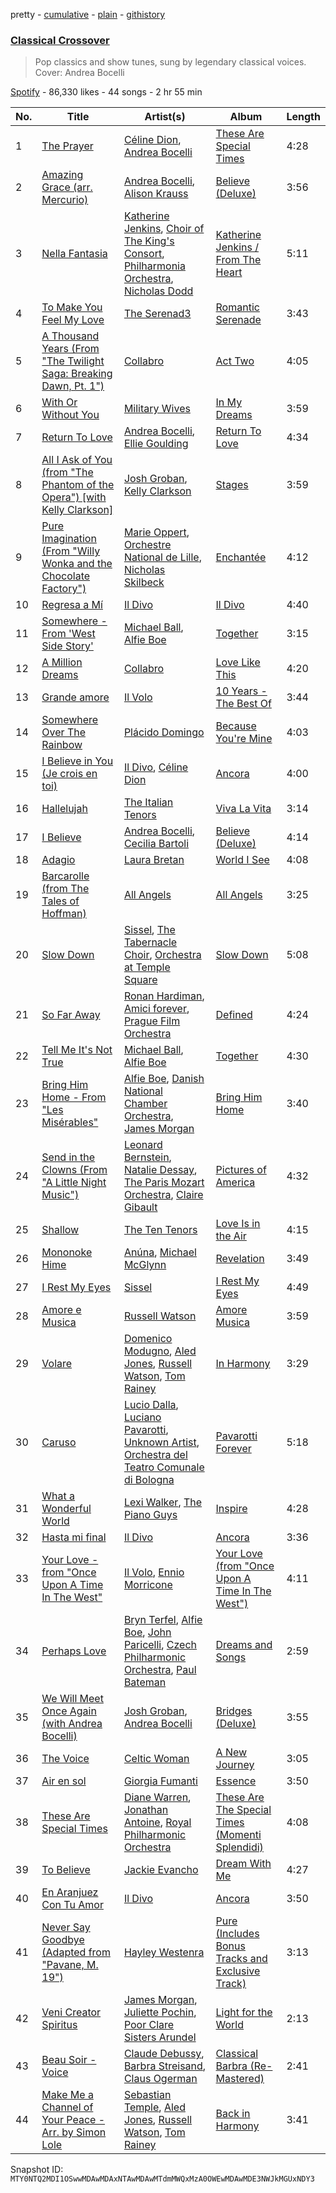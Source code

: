 pretty - [cumulative](/playlists/cumulative/37i9dQZF1DX8dPxJstGRJY.md) - [plain](/playlists/plain/37i9dQZF1DX8dPxJstGRJY) - [githistory](https://github.githistory.xyz/mackorone/spotify-playlist-archive/blob/main/playlists/plain/37i9dQZF1DX8dPxJstGRJY)

### [Classical Crossover](https://open.spotify.com/playlist/37i9dQZF1DX8dPxJstGRJY)

> Pop classics and show tunes, sung by legendary classical voices\. Cover: Andrea Bocelli

[Spotify](https://open.spotify.com/user/spotify) - 86,330 likes - 44 songs - 2 hr 55 min

| No. | Title | Artist(s) | Album | Length |
|---|---|---|---|---|
| 1 | [The Prayer](https://open.spotify.com/track/6PJRw5icjh5FnFd7jNUmbG) | [Céline Dion](https://open.spotify.com/artist/4S9EykWXhStSc15wEx8QFK), [Andrea Bocelli](https://open.spotify.com/artist/3EA9hVIzKfFiQI0Kikz2wo) | [These Are Special Times](https://open.spotify.com/album/0LvrjOn7CrNSs0jVUvrgVy) | 4:28 |
| 2 | [Amazing Grace \(arr\. Mercurio\)](https://open.spotify.com/track/1OWoYQ9tGoufbJGY0YOdAI) | [Andrea Bocelli](https://open.spotify.com/artist/3EA9hVIzKfFiQI0Kikz2wo), [Alison Krauss](https://open.spotify.com/artist/5J6L7N6B4nI1M5cwa29mQG) | [Believe \(Deluxe\)](https://open.spotify.com/album/1YuRC8Fj5XdgpuoA7yBDnr) | 3:56 |
| 3 | [Nella Fantasia](https://open.spotify.com/track/41SH0UAo3nbzN4l0U38Wq3) | [Katherine Jenkins](https://open.spotify.com/artist/6dkXCmyrSrQteo0gwOGzFl), [Choir of The King's Consort](https://open.spotify.com/artist/1bubEqwBcIyhEsO8ExpnXE), [Philharmonia Orchestra](https://open.spotify.com/artist/09KZU0NsS7jRa5p0SflmGY), [Nicholas Dodd](https://open.spotify.com/artist/4oKiOJ0qPP6TFCv6ebRFKO) | [Katherine Jenkins / From The Heart](https://open.spotify.com/album/3Zu1qssJCsIlgXtJQskbE5) | 5:11 |
| 4 | [To Make You Feel My Love](https://open.spotify.com/track/66z75O6SUOQxZnS7Spbp95) | [The Serenad3](https://open.spotify.com/artist/23r9OdwRI1XKiYES6p68gu) | [Romantic Serenade](https://open.spotify.com/album/4HPSlAA3McPFOUU41U5AfQ) | 3:43 |
| 5 | [A Thousand Years \(From "The Twilight Saga: Breaking Dawn, Pt\. 1"\)](https://open.spotify.com/track/68CGs1SYzsXs7OMHKWpw0w) | [Collabro](https://open.spotify.com/artist/0l1nmcjqNlk9dQHb6H4sLR) | [Act Two](https://open.spotify.com/album/1LF3HfqmS4DTn4cNabNKzJ) | 4:05 |
| 6 | [With Or Without You](https://open.spotify.com/track/0TX4O1sHvHLxyQhpr0mkEU) | [Military Wives](https://open.spotify.com/artist/41j6k61g4RW0WQa2s3TUr0) | [In My Dreams](https://open.spotify.com/album/4Vmuk6V7WX9nTAFhLvs106) | 3:59 |
| 7 | [Return To Love](https://open.spotify.com/track/09YXhYMYIHZBHVKGEQrSQF) | [Andrea Bocelli](https://open.spotify.com/artist/3EA9hVIzKfFiQI0Kikz2wo), [Ellie Goulding](https://open.spotify.com/artist/0X2BH1fck6amBIoJhDVmmJ) | [Return To Love](https://open.spotify.com/album/2piXcsaXhEcRXaSXVfe4aw) | 4:34 |
| 8 | [All I Ask of You \(from "The Phantom of the Opera"\) \[with Kelly Clarkson\]](https://open.spotify.com/track/4Qw3ib035aTuz4QLaZsDxe) | [Josh Groban](https://open.spotify.com/artist/6cXMpsP9x0SH4kFfMyVezF), [Kelly Clarkson](https://open.spotify.com/artist/3BmGtnKgCSGYIUhmivXKWX) | [Stages](https://open.spotify.com/album/0UPs87sXoeGPNiKnaWxFOZ) | 3:59 |
| 9 | [Pure Imagination \(From "Willy Wonka and the Chocolate Factory"\)](https://open.spotify.com/track/7JWkH4SIGCnaoLNy3Ya5fN) | [Marie Oppert](https://open.spotify.com/artist/4ebnQwxGmX8eA7wumljZV7), [Orchestre National de Lille](https://open.spotify.com/artist/4tf4qUbwCkHR28VYqcpaUf), [Nicholas Skilbeck](https://open.spotify.com/artist/7lYG7lhAySMEBEVMaBGLfg) | [Enchantée](https://open.spotify.com/album/6Au7erVWzChOurV7EFawHO) | 4:12 |
| 10 | [Regresa a Mí](https://open.spotify.com/track/3p8szomcjl5ghqOKSH5vZf) | [Il Divo](https://open.spotify.com/artist/3KNZ9AOjBajjmr6ZR2VGfl) | [Il Divo](https://open.spotify.com/album/2wHQ8jRc9zKG5tyNzopmJt) | 4:40 |
| 11 | [Somewhere \- From 'West Side Story'](https://open.spotify.com/track/6Eu5Y7S6GXPVp1W7lnlVU7) | [Michael Ball](https://open.spotify.com/artist/2MISUlPFrBMRlIcazbEOUI), [Alfie Boe](https://open.spotify.com/artist/3g5gwhWAPLq8MyUcUIsA8j) | [Together](https://open.spotify.com/album/78aID7tYAQzHzN8oLZu0WV) | 3:15 |
| 12 | [A Million Dreams](https://open.spotify.com/track/3f9MVjyYYUr1EF1FOm7dSF) | [Collabro](https://open.spotify.com/artist/0l1nmcjqNlk9dQHb6H4sLR) | [Love Like This](https://open.spotify.com/album/5qCkKRgXcY4O67RsxdoYbc) | 4:20 |
| 13 | [Grande amore](https://open.spotify.com/track/2I9KO0T9SUEkpi2OlZkQJo) | [Il Volo](https://open.spotify.com/artist/0dE9ooTNz8iEKIKItRI66t) | [10 Years \- The Best Of](https://open.spotify.com/album/2Mqky90OTsnQaKXNwxvbA2) | 3:44 |
| 14 | [Somewhere Over The Rainbow](https://open.spotify.com/track/1wgUTAbPQkblN0nykDueMI) | [Plácido Domingo](https://open.spotify.com/artist/4pU3BpenOZFEBzORx2YBJW) | [Because You're Mine](https://open.spotify.com/album/58fpQPkrpLYmBjkf5vLvGB) | 4:03 |
| 15 | [I Believe in You \(Je crois en toi\)](https://open.spotify.com/track/2x3IkNv39smZqUBmOo7Ors) | [Il Divo](https://open.spotify.com/artist/3KNZ9AOjBajjmr6ZR2VGfl), [Céline Dion](https://open.spotify.com/artist/4S9EykWXhStSc15wEx8QFK) | [Ancora](https://open.spotify.com/album/79iT83MLmTgVXfW5ZqJZNI) | 4:00 |
| 16 | [Hallelujah](https://open.spotify.com/track/1jTI06Buy2Tpoy2ddBwbX3) | [The Italian Tenors](https://open.spotify.com/artist/7a8BaftaL1KRlItwhsxNOU) | [Viva La Vita](https://open.spotify.com/album/64E2O1kyI9QZWGuptzmRiJ) | 3:14 |
| 17 | [I Believe](https://open.spotify.com/track/1djDyrvcG5IvhgyNOQh5VH) | [Andrea Bocelli](https://open.spotify.com/artist/3EA9hVIzKfFiQI0Kikz2wo), [Cecilia Bartoli](https://open.spotify.com/artist/3uw6GzeL10NfFrcikMo9Na) | [Believe \(Deluxe\)](https://open.spotify.com/album/1YuRC8Fj5XdgpuoA7yBDnr) | 4:14 |
| 18 | [Adagio](https://open.spotify.com/track/1nKTvd5PQrvh9OJ2UuSfMB) | [Laura Bretan](https://open.spotify.com/artist/0Y6f7SArenwsTGRonkDGj0) | [World I See](https://open.spotify.com/album/0CMAg8EvRIOtvSJKZEKFlQ) | 4:08 |
| 19 | [Barcarolle \(from The Tales of Hoffman\)](https://open.spotify.com/track/0QesxIlKPMUvRlsUeAdRat) | [All Angels](https://open.spotify.com/artist/1nlqYzoK1LAlS8MmnUhfEs) | [All Angels](https://open.spotify.com/album/5sexUfmKMDnvVrvdwIf4jT) | 3:25 |
| 20 | [Slow Down](https://open.spotify.com/track/0fTIXF5GCFMAu44u3aRBTQ) | [Sissel](https://open.spotify.com/artist/2jaOpr7Go1avixlg1lfJOb), [The Tabernacle Choir](https://open.spotify.com/artist/7dU4BCisBfJxyS1JWmPdQD), [Orchestra at Temple Square](https://open.spotify.com/artist/4kAIRZipPTtTbZBTudxcEA) | [Slow Down](https://open.spotify.com/album/5iRyoCBGxBbuyq69F44uAI) | 5:08 |
| 21 | [So Far Away](https://open.spotify.com/track/3SGrE5fV1ys8ZyAAHcTL9B) | [Ronan Hardiman](https://open.spotify.com/artist/6UxYW4p6OoRf85fNMupsfV), [Amici forever](https://open.spotify.com/artist/2VOQX0sezyQ23LmfJNIcDX), [Prague Film Orchestra](https://open.spotify.com/artist/6CLo6dHLYutnDFkGsjrbps) | [Defined](https://open.spotify.com/album/2tTr8FUVIv2JnvODik4Tef) | 4:24 |
| 22 | [Tell Me It's Not True](https://open.spotify.com/track/3qV6M1cI4McX7xSLzLQa3H) | [Michael Ball](https://open.spotify.com/artist/2MISUlPFrBMRlIcazbEOUI), [Alfie Boe](https://open.spotify.com/artist/3g5gwhWAPLq8MyUcUIsA8j) | [Together](https://open.spotify.com/album/78aID7tYAQzHzN8oLZu0WV) | 4:30 |
| 23 | [Bring Him Home \- From "Les Misérables"](https://open.spotify.com/track/6vb1E9HQ9V0vqxUaiGmgej) | [Alfie Boe](https://open.spotify.com/artist/3g5gwhWAPLq8MyUcUIsA8j), [Danish National Chamber Orchestra](https://open.spotify.com/artist/5tqGSxgUWgnJf09eOwCvEz), [James Morgan](https://open.spotify.com/artist/7mC0zQ4J4cJPNGYFlmiQVC) | [Bring Him Home](https://open.spotify.com/album/50c1kQsjZ7RWsIHvq1wxPl) | 3:40 |
| 24 | [Send in the Clowns \(From "A Little Night Music"\)](https://open.spotify.com/track/60rwCozHI55tnHCZHI8bJ2) | [Leonard Bernstein](https://open.spotify.com/artist/2LmyJyCF5V1eQyvHgJNbTn), [Natalie Dessay](https://open.spotify.com/artist/4jCfIA4UDHUWpc45H7A4ud), [The Paris Mozart Orchestra](https://open.spotify.com/artist/4yaVj1SnoAFuqdRNGMCcFW), [Claire Gibault](https://open.spotify.com/artist/2k5WmbnjSX7XKocTLkzupP) | [Pictures of America](https://open.spotify.com/album/03kaAMCPTOpXnDIMTIY85l) | 4:32 |
| 25 | [Shallow](https://open.spotify.com/track/6pybRbc5DOKqBSpm4TFnBZ) | [The Ten Tenors](https://open.spotify.com/artist/33Aynwpkv5rUn5TsuRmmUJ) | [Love Is in the Air](https://open.spotify.com/album/1hSTHfTeLXqZbR3sKA5p4M) | 4:15 |
| 26 | [Mononoke Hime](https://open.spotify.com/track/63jBZRDHRrY7X1BklH4mJ1) | [Anúna](https://open.spotify.com/artist/59OUpsEQlEUXDHVEOPQ7sC), [Michael McGlynn](https://open.spotify.com/artist/6eKG1uIKALFd8eQI8JtFoD) | [Revelation](https://open.spotify.com/album/6IqEExqxT85wd6Tzybi1mb) | 3:49 |
| 27 | [I Rest My Eyes](https://open.spotify.com/track/1Sic4S5VMmHmFi8hWJsF2x) | [Sissel](https://open.spotify.com/artist/2jaOpr7Go1avixlg1lfJOb) | [I Rest My Eyes](https://open.spotify.com/album/3D857PXK7oDv8GAHdRXx9h) | 4:49 |
| 28 | [Amore e Musica](https://open.spotify.com/track/7CLOYF0QFHyQQRENkJDbR8) | [Russell Watson](https://open.spotify.com/artist/2hrfuB0LtVmFZ6MvPMIHTK) | [Amore Musica](https://open.spotify.com/album/6EVHFDafgJHsXAKJMxYn6K) | 3:59 |
| 29 | [Volare](https://open.spotify.com/track/7r3YaTG6mKqouTw09iCNnZ) | [Domenico Modugno](https://open.spotify.com/artist/4llklDtTTyMYMY2LfFOkTI), [Aled Jones](https://open.spotify.com/artist/1GeaYVIXCzBwEbjAvv0NYn), [Russell Watson](https://open.spotify.com/artist/2hrfuB0LtVmFZ6MvPMIHTK), [Tom Rainey](https://open.spotify.com/artist/5yT51jYCSgGWQINhR6cGdy) | [In Harmony](https://open.spotify.com/album/2QjdcIMXEny95djxh7lEN8) | 3:29 |
| 30 | [Caruso](https://open.spotify.com/track/0tTbk9bpoFRDa19eVghS4d) | [Lucio Dalla](https://open.spotify.com/artist/25MkkfEousyfp2eyh38FUl), [Luciano Pavarotti](https://open.spotify.com/artist/0Y8KmFkKOgJybpVobn1onU), [Unknown Artist](https://open.spotify.com/artist/3POLGp1PDjloqIXcgfJZZl), [Orchestra del Teatro Comunale di Bologna](https://open.spotify.com/artist/1lSYYojBSSgq0bgJ3vQErg) | [Pavarotti Forever](https://open.spotify.com/album/4uqcr1BXoigCnQ9POw0YYP) | 5:18 |
| 31 | [What a Wonderful World](https://open.spotify.com/track/6ZcTsXUmJcCtVtgbxVIzPn) | [Lexi Walker](https://open.spotify.com/artist/6C2Jmyv6fdiRAbcadxmNtS), [The Piano Guys](https://open.spotify.com/artist/0jW6R8CVyVohuUJVcuweDI) | [Inspire](https://open.spotify.com/album/1Uh9wfpuVzpoVoAFrTV6x2) | 4:28 |
| 32 | [Hasta mi final](https://open.spotify.com/track/1fZDEjhNs6zyqKzMC7HjyZ) | [Il Divo](https://open.spotify.com/artist/3KNZ9AOjBajjmr6ZR2VGfl) | [Ancora](https://open.spotify.com/album/79iT83MLmTgVXfW5ZqJZNI) | 3:36 |
| 33 | [Your Love \- from "Once Upon A Time In The West"](https://open.spotify.com/track/799SQZx5kNatDCrEOvReAM) | [Il Volo](https://open.spotify.com/artist/0dE9ooTNz8iEKIKItRI66t), [Ennio Morricone](https://open.spotify.com/artist/1nIUhcKHnK6iyumRyoV68C) | [Your Love \(from "Once Upon A Time In The West"\)](https://open.spotify.com/album/5uxs5lrUUWiQcDtnXDtIIl) | 4:11 |
| 34 | [Perhaps Love](https://open.spotify.com/track/2EliUCT5ApsdtFo1CYblyq) | [Bryn Terfel](https://open.spotify.com/artist/6ILd69yy67k6OU7cwpGNSl), [Alfie Boe](https://open.spotify.com/artist/3g5gwhWAPLq8MyUcUIsA8j), [John Paricelli](https://open.spotify.com/artist/5bf6RvGi8q0hQUlY0XxZh5), [Czech Philharmonic Orchestra](https://open.spotify.com/artist/35NnUEPKGspM23lTZvK3cb), [Paul Bateman](https://open.spotify.com/artist/5V7l2e1oLF7oSzpvdaDenk) | [Dreams and Songs](https://open.spotify.com/album/6UpFGwTAEexVrJrR2icKHn) | 2:59 |
| 35 | [We Will Meet Once Again \(with Andrea Bocelli\)](https://open.spotify.com/track/28hIO3sitQKgRPbQ61x6bS) | [Josh Groban](https://open.spotify.com/artist/6cXMpsP9x0SH4kFfMyVezF), [Andrea Bocelli](https://open.spotify.com/artist/3EA9hVIzKfFiQI0Kikz2wo) | [Bridges \(Deluxe\)](https://open.spotify.com/album/70406c1Pa2F3BQscpLiUME) | 3:55 |
| 36 | [The Voice](https://open.spotify.com/track/2E3y6X63fbZCYJGELwRAWQ) | [Celtic Woman](https://open.spotify.com/artist/6NWtt9pNOL2Gx7kBykdE5x) | [A New Journey](https://open.spotify.com/album/1og5dt9eliYqKQG8eBH9jf) | 3:05 |
| 37 | [Air en sol](https://open.spotify.com/track/6mP0PMfnTzvf4dSNU8W1ts) | [Giorgia Fumanti](https://open.spotify.com/artist/19Jsb6i9xKolWGXZznN93N) | [Essence](https://open.spotify.com/album/4paZQWd1xdBnBAsVwROUIt) | 3:50 |
| 38 | [These Are Special Times](https://open.spotify.com/track/7nmumY8ELmqBhXPCF9IBBc) | [Diane Warren](https://open.spotify.com/artist/3A2jfQOLgo5rV4GYFHbEA2), [Jonathan Antoine](https://open.spotify.com/artist/2oYXPOHsXljvSD7jDatP22), [Royal Philharmonic Orchestra](https://open.spotify.com/artist/0MvSBMGRQJY3mRwIbJsqF1) | [These Are The Special Times \(Momenti Splendidi\)](https://open.spotify.com/album/2PG4FagRQNckeShV5upT71) | 4:08 |
| 39 | [To Believe](https://open.spotify.com/track/7cA6XIZ5VD67qmIhwDTQeM) | [Jackie Evancho](https://open.spotify.com/artist/7FukyKMUPL10mDN9LgAngI) | [Dream With Me](https://open.spotify.com/album/4DELT3MlaCsncDA5KODmKo) | 4:27 |
| 40 | [En Aranjuez Con Tu Amor](https://open.spotify.com/track/1YO3Bwr2S9kTfdkCu56qUx) | [Il Divo](https://open.spotify.com/artist/3KNZ9AOjBajjmr6ZR2VGfl) | [Ancora](https://open.spotify.com/album/79iT83MLmTgVXfW5ZqJZNI) | 3:50 |
| 41 | [Never Say Goodbye \(Adapted from "Pavane, M\. 19"\)](https://open.spotify.com/track/6DFlIKgiThAgpfXJNqa7eB) | [Hayley Westenra](https://open.spotify.com/artist/7Jotu5LupekFt00kZZZ7C6) | [Pure \(Includes Bonus Tracks and Exclusive Track\)](https://open.spotify.com/album/4F4cYsACedydHGyvpZCXN5) | 3:13 |
| 42 | [Veni Creator Spiritus](https://open.spotify.com/track/6K1z9GdRDtg4wrclq649lZ) | [James Morgan](https://open.spotify.com/artist/7mC0zQ4J4cJPNGYFlmiQVC), [Juliette Pochin](https://open.spotify.com/artist/4UD32JlXGLthCDSEkkB5sV), [Poor Clare Sisters Arundel](https://open.spotify.com/artist/2yEndu1Rs4a7uBoFUSZPla) | [Light for the World](https://open.spotify.com/album/5hBu1cttYYkclsdxeKzKRy) | 2:13 |
| 43 | [Beau Soir \- Voice](https://open.spotify.com/track/0gikrP8DY96Q6Xo08bIYWL) | [Claude Debussy](https://open.spotify.com/artist/1Uff91EOsvd99rtAupatMP), [Barbra Streisand](https://open.spotify.com/artist/7jmTilWYlKOuavFfmQAcu6), [Claus Ogerman](https://open.spotify.com/artist/3lZyF2ZG6fZLQvxgJU0y5r) | [Classical Barbra \(Re\-Mastered\)](https://open.spotify.com/album/2oO80GRPrKiWzAiOoXg3xp) | 2:41 |
| 44 | [Make Me a Channel of Your Peace \- Arr\. by Simon Lole](https://open.spotify.com/track/0qGEX3pbraLFW5sew7k9zV) | [Sebastian Temple](https://open.spotify.com/artist/46w8xOElBo4gXRJ1BnLmNx), [Aled Jones](https://open.spotify.com/artist/1GeaYVIXCzBwEbjAvv0NYn), [Russell Watson](https://open.spotify.com/artist/2hrfuB0LtVmFZ6MvPMIHTK), [Tom Rainey](https://open.spotify.com/artist/5yT51jYCSgGWQINhR6cGdy) | [Back in Harmony](https://open.spotify.com/album/4W9JQsHKofQ6Cya0naM8jj) | 3:41 |

Snapshot ID: `MTY0NTQ2MDI1OSwwMDAwMDAxNTAwMDAwMTdmMWQxMzA0OWEwMDAwMDE3NWJkMGUxNDY3`